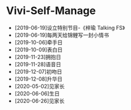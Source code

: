 # Vivi-Self-Manage

- [2019-06-19]设立特别节目-《梓瑜 Talking FS》
- [2019-06-19]每两天给锦鲤写一封小情书
- [2019-10-06]牵手日
- [2019-10-09]表白日
- [2019-11-23]拥抱日
- [2019-11-28]语音日
- [2019-12-07]初吻日
- [2019-12-08]升华日
- [2020-05-02]见家长
- [2020-06-06]生日
- [2020-06-26]见家长
